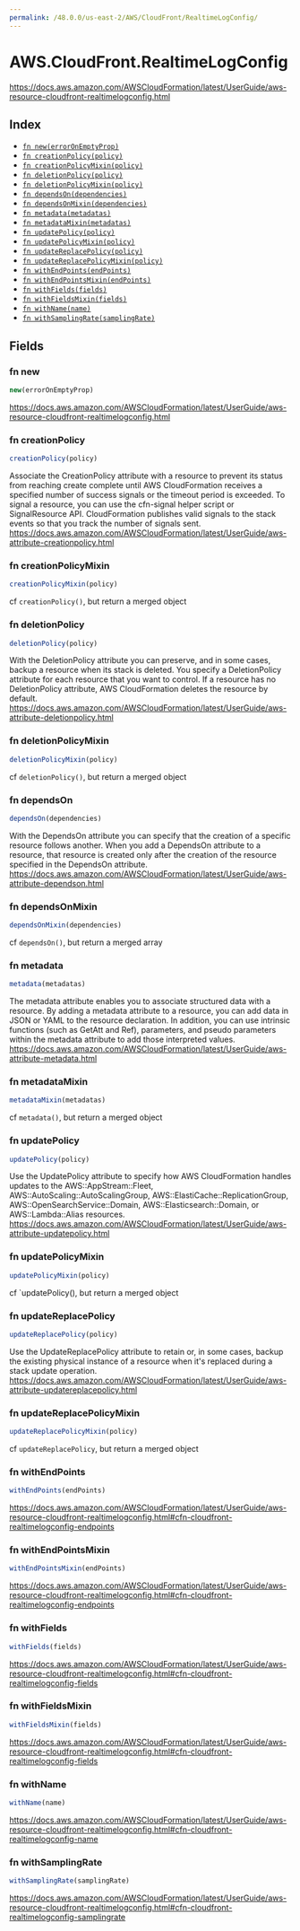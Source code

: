 ```yaml
---
permalink: /48.0.0/us-east-2/AWS/CloudFront/RealtimeLogConfig/
---
```


# AWS.CloudFront.RealtimeLogConfig

https://docs.aws.amazon.com/AWSCloudFormation/latest/UserGuide/aws-resource-cloudfront-realtimelogconfig.html

## Index

* [`fn new(errorOnEmptyProp)`](#fn-new)
* [`fn creationPolicy(policy)`](#fn-creationpolicy)
* [`fn creationPolicyMixin(policy)`](#fn-creationpolicymixin)
* [`fn deletionPolicy(policy)`](#fn-deletionpolicy)
* [`fn deletionPolicyMixin(policy)`](#fn-deletionpolicymixin)
* [`fn dependsOn(dependencies)`](#fn-dependson)
* [`fn dependsOnMixin(dependencies)`](#fn-dependsonmixin)
* [`fn metadata(metadatas)`](#fn-metadata)
* [`fn metadataMixin(metadatas)`](#fn-metadatamixin)
* [`fn updatePolicy(policy)`](#fn-updatepolicy)
* [`fn updatePolicyMixin(policy)`](#fn-updatepolicymixin)
* [`fn updateReplacePolicy(policy)`](#fn-updatereplacepolicy)
* [`fn updateReplacePolicyMixin(policy)`](#fn-updatereplacepolicymixin)
* [`fn withEndPoints(endPoints)`](#fn-withendpoints)
* [`fn withEndPointsMixin(endPoints)`](#fn-withendpointsmixin)
* [`fn withFields(fields)`](#fn-withfields)
* [`fn withFieldsMixin(fields)`](#fn-withfieldsmixin)
* [`fn withName(name)`](#fn-withname)
* [`fn withSamplingRate(samplingRate)`](#fn-withsamplingrate)

## Fields

### fn new

```ts
new(errorOnEmptyProp)
```

https://docs.aws.amazon.com/AWSCloudFormation/latest/UserGuide/aws-resource-cloudfront-realtimelogconfig.html

### fn creationPolicy

```ts
creationPolicy(policy)
```

Associate the CreationPolicy attribute with a resource to prevent its status from reaching create complete until AWS CloudFormation receives a specified number of success signals or the timeout period is exceeded. To signal a resource, you can use the cfn-signal helper script or SignalResource API. CloudFormation publishes valid signals to the stack events so that you track the number of signals sent. 
https://docs.aws.amazon.com/AWSCloudFormation/latest/UserGuide/aws-attribute-creationpolicy.html

### fn creationPolicyMixin

```ts
creationPolicyMixin(policy)
```

cf `creationPolicy()`, but return a merged object

### fn deletionPolicy

```ts
deletionPolicy(policy)
```

With the DeletionPolicy attribute you can preserve, and in some cases, backup a resource when its stack is deleted. You specify a DeletionPolicy attribute for each resource that you want to control. If a resource has no DeletionPolicy attribute, AWS CloudFormation deletes the resource by default. 
https://docs.aws.amazon.com/AWSCloudFormation/latest/UserGuide/aws-attribute-deletionpolicy.html

### fn deletionPolicyMixin

```ts
deletionPolicyMixin(policy)
```

cf `deletionPolicy()`, but return a merged object

### fn dependsOn

```ts
dependsOn(dependencies)
```

With the DependsOn attribute you can specify that the creation of a specific resource follows another. When you add a DependsOn attribute to a resource, that resource is created only after the creation of the resource specified in the DependsOn attribute. 
https://docs.aws.amazon.com/AWSCloudFormation/latest/UserGuide/aws-attribute-dependson.html

### fn dependsOnMixin

```ts
dependsOnMixin(dependencies)
```

cf `dependsOn()`, but return a merged array

### fn metadata

```ts
metadata(metadatas)
```

The metadata attribute enables you to associate structured data with a resource. By adding a metadata attribute to a resource, you can add data in JSON or YAML to the resource declaration. In addition, you can use intrinsic functions (such as GetAtt and Ref), parameters, and pseudo parameters within the metadata attribute to add those interpreted values. 
https://docs.aws.amazon.com/AWSCloudFormation/latest/UserGuide/aws-attribute-metadata.html

### fn metadataMixin

```ts
metadataMixin(metadatas)
```

cf `metadata()`, but return a merged object

### fn updatePolicy

```ts
updatePolicy(policy)
```

Use the UpdatePolicy attribute to specify how AWS CloudFormation handles updates to the AWS::AppStream::Fleet, AWS::AutoScaling::AutoScalingGroup, AWS::ElastiCache::ReplicationGroup, AWS::OpenSearchService::Domain, AWS::Elasticsearch::Domain, or AWS::Lambda::Alias resources. 
https://docs.aws.amazon.com/AWSCloudFormation/latest/UserGuide/aws-attribute-updatepolicy.html

### fn updatePolicyMixin

```ts
updatePolicyMixin(policy)
```

cf `updatePolicy(), but return a merged object

### fn updateReplacePolicy

```ts
updateReplacePolicy(policy)
```

Use the UpdateReplacePolicy attribute to retain or, in some cases, backup the existing physical instance of a resource when it's replaced during a stack update operation. 
https://docs.aws.amazon.com/AWSCloudFormation/latest/UserGuide/aws-attribute-updatereplacepolicy.html

### fn updateReplacePolicyMixin

```ts
updateReplacePolicyMixin(policy)
```

cf `updateReplacePolicy`, but return a merged object

### fn withEndPoints

```ts
withEndPoints(endPoints)
```

https://docs.aws.amazon.com/AWSCloudFormation/latest/UserGuide/aws-resource-cloudfront-realtimelogconfig.html#cfn-cloudfront-realtimelogconfig-endpoints

### fn withEndPointsMixin

```ts
withEndPointsMixin(endPoints)
```

https://docs.aws.amazon.com/AWSCloudFormation/latest/UserGuide/aws-resource-cloudfront-realtimelogconfig.html#cfn-cloudfront-realtimelogconfig-endpoints

### fn withFields

```ts
withFields(fields)
```

https://docs.aws.amazon.com/AWSCloudFormation/latest/UserGuide/aws-resource-cloudfront-realtimelogconfig.html#cfn-cloudfront-realtimelogconfig-fields

### fn withFieldsMixin

```ts
withFieldsMixin(fields)
```

https://docs.aws.amazon.com/AWSCloudFormation/latest/UserGuide/aws-resource-cloudfront-realtimelogconfig.html#cfn-cloudfront-realtimelogconfig-fields

### fn withName

```ts
withName(name)
```

https://docs.aws.amazon.com/AWSCloudFormation/latest/UserGuide/aws-resource-cloudfront-realtimelogconfig.html#cfn-cloudfront-realtimelogconfig-name

### fn withSamplingRate

```ts
withSamplingRate(samplingRate)
```

https://docs.aws.amazon.com/AWSCloudFormation/latest/UserGuide/aws-resource-cloudfront-realtimelogconfig.html#cfn-cloudfront-realtimelogconfig-samplingrate